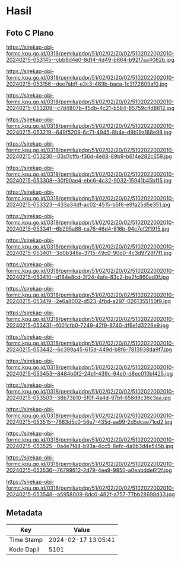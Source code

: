 # Hasil

## Foto C Plano

https://sirekap-obj-formc.kpu.go.id/0318/pemilu/pdpr/51/02/02/20/02/5102022002010-20240215-053145--cbb9d4e0-8d14-4d49-b664-b92f7aa4062b.jpg

https://sirekap-obj-formc.kpu.go.id/0318/pemilu/pdpr/51/02/02/20/02/5102022002010-20240215-053156--dee7abff-e2c3-469b-baca-1c3f72609af0.jpg

https://sirekap-obj-formc.kpu.go.id/0318/pemilu/pdpr/51/02/02/20/02/5102022002010-20240215-053209--c7d4807b-45db-4c21-b584-85759c4d8612.jpg

https://sirekap-obj-formc.kpu.go.id/0318/pemilu/pdpr/51/02/02/20/02/5102022002010-20240215-053219--649f5209-6c71-4945-8b4e-d9b19a168e98.jpg

https://sirekap-obj-formc.kpu.go.id/0318/pemilu/pdpr/51/02/02/20/02/5102022002010-20240215-053230--03d7cffb-f36d-4e88-89b9-b614e282c659.jpg

https://sirekap-obj-formc.kpu.go.id/0318/pemilu/pdpr/51/02/02/20/02/5102022002010-20240215-053308--30f90ae4-ebc6-4c32-9032-15941b45bf15.jpg

https://sirekap-obj-formc.kpu.go.id/0318/pemilu/pdpr/51/02/02/20/02/5102022002010-20240215-053323--433a34df-ac02-4515-b5f6-e9fa25d5e351.jpg

https://sirekap-obj-formc.kpu.go.id/0318/pemilu/pdpr/51/02/02/20/02/5102022002010-20240215-053341--6b295a88-ca76-46d4-816b-94c7ef2f1915.jpg

https://sirekap-obj-formc.kpu.go.id/0318/pemilu/pdpr/51/02/02/20/02/5102022002010-20240215-053401--3d0b346a-3715-49c0-90d0-4c3d9728f7f1.jpg

https://sirekap-obj-formc.kpu.go.id/0318/pemilu/pdpr/51/02/02/20/02/5102022002010-20240215-053410--d184e8cd-3f24-4afa-83c2-be2fc860ad0f.jpg

https://sirekap-obj-formc.kpu.go.id/0318/pemilu/pdpr/51/02/02/20/02/5102022002010-20240215-053419--2e6a8002-d523-4fbd-a297-0261355150f9.jpg

https://sirekap-obj-formc.kpu.go.id/0318/pemilu/pdpr/51/02/02/20/02/5102022002010-20240215-053431--f001cfb0-7249-42f9-8740-df6e1d3226e9.jpg

https://sirekap-obj-formc.kpu.go.id/0318/pemilu/pdpr/51/02/02/20/02/5102022002010-20240215-053442--6c399a45-615d-449d-b8f6-7813938da9f7.jpg

https://sirekap-obj-formc.kpu.go.id/0318/pemilu/pdpr/51/02/02/20/02/5102022002010-20240215-053453--8484b0f2-24b1-439c-94e0-d8ec010bf425.jpg

https://sirekap-obj-formc.kpu.go.id/0318/pemilu/pdpr/51/02/02/20/02/5102022002010-20240215-053503--38b73b10-5f0f-4a4d-97bf-658d8c36c3aa.jpg

https://sirekap-obj-formc.kpu.go.id/0318/pemilu/pdpr/51/02/02/20/02/5102022002010-20240215-053515--7683d5c0-58e7-435d-aa99-2d5dcae71cd2.jpg

https://sirekap-obj-formc.kpu.go.id/0318/pemilu/pdpr/51/02/02/20/02/5102022002010-20240215-053525--0a4e7f44-b93a-4cc5-8efc-4a9b3d4e545b.jpg

https://sirekap-obj-formc.kpu.go.id/0318/pemilu/pdpr/51/02/02/20/02/5102022002010-20240215-053536--76799612-2d79-4ee9-9850-a0eabdde6f2f.jpg

https://sirekap-obj-formc.kpu.go.id/0318/pemilu/pdpr/51/02/02/20/02/5102022002010-20240215-053548--a5958009-8dc0-482f-a757-77bb28698d33.jpg


## Metadata

| Key        | Value               |
| ---------- | ------------------- |
| Time Stamp | 2024-02-17 13:05:41 |
| Kode Dapil | 5101                |



